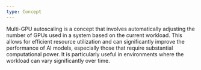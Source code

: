 ```yaml
---
type: Concept
---
```


Multi-GPU autoscaling is a concept that involves automatically adjusting the number of GPUs used in a system based on the current workload. This allows for efficient resource utilization and can significantly improve the performance of AI models, especially those that require substantial computational power. It is particularly useful in environments where the workload can vary significantly over time.
